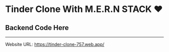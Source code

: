 # Tinder Clone With M.E.R.N STACK ❤️
## Backend Code Here
------------------------------------------------------
Website URL: https://tinder-clone-757.web.app/
